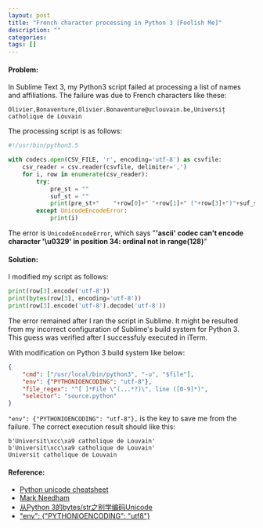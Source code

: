 ```yaml
---
layout: post
title: "French character processing in Python 3 [Foolish Me]"
description: ""
categories: 
tags: []
---
```


#### Problem:

In Sublime Text 3, my Python3 script failed at processing a list of names and affiliations. The failure was due to French characters like these:

```
Olivier,Bonaventure,Olivier.Bonaventure@uclouvain.be,Universit̩ catholique de Louvain
``` 

The processing script is as follows:

```python
#!/usr/bin/python3.5

with codecs.open(CSV_FILE, 'r', encoding='utf-8') as csvfile:
    csv_reader = csv.reader(csvfile, delimiter=',')
    for i, row in enumerate(csv_reader):
        try:
            pre_st = ""
            suf_st = ""
            print(pre_st+"    "+row[0]+" "+row[1]+" ("+row[3]+")"+suf_st)
        except UnicodeEncodeError:
            print(i)
```

The error is `UnicodeEncodeError`, which says "__'ascii' codec can't encode character '\u0329' in position 34: ordinal not in range(128)__"

#### Solution:

I modified my script as follows:

```python
print(row[3].encode('utf-8'))
print(bytes(row[3], encoding='utf-8'))
print(row[3].encode('utf-8').decode('utf-8'))
```

The error remained after I ran the script in Sublime. It might be resulted from my incorrect configuration of Sublime's build system for Python 3. This guess was verified after I successfuly executed in iTerm.

With modification on Python 3 build system like below:

```json
{
	"cmd": ["/usr/local/bin/python3", "-u", "$file"],
    "env": {"PYTHONIOENCODING": "utf-8"},
	"file_regex": "^[ ]*File \"(...*?)\", line ([0-9]*)",
	"selector": "source.python"
}
```

`"env": {"PYTHONIOENCODING": "utf-8"},` is the key to save me from the failure. The correct execution result should like this:

```
b'Universit\xcc\xa9 catholique de Louvain'
b'Universit\xcc\xa9 catholique de Louvain'
Universit̩ catholique de Louvain
```


#### Reference:
* [Python unicode cheatsheet](https://www.pythonsheets.com/notes/python-unicode.html)
* [Mark Needham](http://www.markhneedham.com/blog/2015/05/21/python-unicodeencodeerror-ascii-codec-cant-encode-character-uxfc-in-position-11-ordinal-not-in-range128/)
* [从Python 3的bytes/str之别学编码Unicode](http://www.ituring.com.cn/article/61192)
* ["env": {"PYTHONIOENCODING": "utf8"}](http://stackoverflow.com/a/39583630)